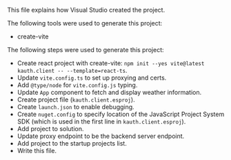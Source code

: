 This file explains how Visual Studio created the project.

The following tools were used to generate this project:
- create-vite

The following steps were used to generate this project:
- Create react project with create-vite: `npm init --yes vite@latest kauth.client -- --template=react-ts`.
- Update `vite.config.ts` to set up proxying and certs.
- Add `@type/node` for `vite.config.js` typing.
- Update `App` component to fetch and display weather information.
- Create project file (`kauth.client.esproj`).
- Create `launch.json` to enable debugging.
- Create `nuget.config` to specify location of the JavaScript Project System SDK (which is used in the first line in `kauth.client.esproj`).
- Add project to solution.
- Update proxy endpoint to be the backend server endpoint.
- Add project to the startup projects list.
- Write this file.
